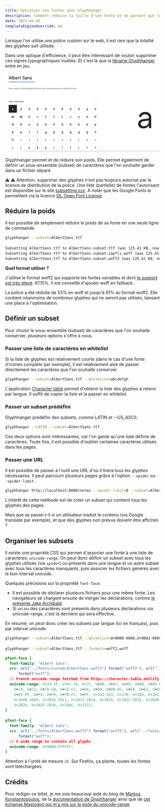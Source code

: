 ```yaml
---
title: Optimiser ses fontes avec Glyphhanger
description: Comment réduire la taille d'une fonte en ne gardant que les glyphes utiles grâce à Glyphhanger
date: 2023-04-01
templateEngineOverride: md
---
```


Lorsque l'on utilise une police custom sur le web, il est rare que la totalité des glyphes soit utilisée.

Dans une optique d'efficience, il peut être intéressant de vouloir supprimer ces signes typographiques inutiles. Et c'est là que la [librairie Glyphhanger](https://github.com/zachleat/glyphhanger) entre en jeu.

![Une partie de la liste des glyphes utilisés dans la police Albert Sans. Chaque carré représente un glyphe.](albert-sans-glyphs.png)

Glyphhanger permet et de réduire son poids. Elle permet également de définir un sous-ensemble (subset) de caractères que l'on souhaite garder dans un fichier séparé.

⚠️ ⚠️ Attention, supprimer des glyphes n'est pas toujours autorisé par la licence de distribution de la police. Une liste (partielle) de fontes l'autorisant est disponible sur le site [subsetting.xyz](https://subsetting.xyz/). A noter que les Google Fonts le permettent via la licence [SIL Open Font License](https://en.wikipedia.org/wiki/SIL_Open_Font_License).

## Réduire la poids

Il est possible de simplement réduire le poids de sa fonte en une seule ligne de commande.

```bash
glyphhanger --subset=AlbertSans.ttf

Subsetting AlbertSans.ttf to AlbertSans-subset.ttf (was 125.41 KB, now 122.57 KB)
Subsetting AlbertSans.ttf to AlbertSans-subset.zopfli.woff (was 125.41 KB, now 59 KB)
Subsetting AlbertSans.ttf to AlbertSans-subset.woff2 (was 125.41 KB, now 49.78 KB)
```

**Quel format utiliser ?**

J'utilise le format woff2 qui supporte les fontes variables et dont [le support est très élevé](https://caniuse.com/?search=woff): 97.15%. Il est conseillé d'ajouter woff en fallback.

La police a été réduite de 53% en woff et jusqu'à 61% au format woff2. Elle contient néanmoins de nombreux glyphes qui ne seront pas utilisés, laissant une place à l'optimisation.

## Définir un subset

Pour choisir le sous-ensemble (subset) de caractères que l'on souhaite conserver, plusieurs options s'offre à nous.

### Passer une liste de caractères en _whitelist_

Si la liste de glyphes est relativement courte (dans le cas d'une fonte d'icônes complète par exemple), il est relativement aisé de passer directement les caractères que l'on souhaite conserver.

```bash
glyphhanger --subset=AlbertSans.ttf --whitelist=abcdefgh
```

L'application [Character table](https://character-table.netlify.app/) permet d'obtenir la liste des glyphes à retenir par langue. Il suffit de copier la liste et la passer en whitelist.

### Passer un subset prédéfini

Glyphhanger prédéfini des subsets, comme LATIN et --US_ASCII.

```bash
glyphhanger --LATIN --subset=AlbertSans.ttf
```

Ces deux options sont intéressantes, car l'on garde qu'une liste définie de caractères. Toute fois, il est possible d'oublier certaines caractères utilisés dans les pages.

### Passer une URL

Il est possible de passer à l'outil une URL d'où il tirera tous les glyphes nécéssaires. Il peut parcourir plusieurs pages grâce à l'option `--spider` ou `--spider-limit`.

```bash
glyphhanger http://localhost:8080/notes --spider-limit=0 --subset=AlbertSans.ttf --formats=woff2
```

L'intérêt de cette méthode est de créer un subset qui contient tous les glyphes des pages.

Mais que se passe-t-il si un utilisateur traduit le contenu (via Google translate par exemple), et que des glyphes non prévus doivent être affichés ?

## Organiser les subsets

Il existe une propriété CSS qui permet d'associer une fonte à une liste de caractères: `unicode-range`. On peut donc définir un subset avec tous les glyphes utilisés (via `spider`) ou présents dans une langue et un autre subset avec tous les caractères manquants, puis associer les fichiers générés avec le bon interval unicode.

Quelques précisions sur la propriété `font-face`:

- Il est possible de déclarer plusieurs fichiers pour une même fonte. Les navigateurs se chargent ensuite de merger les déclarations, comme [le présente Jake Archibald](https://jakearchibald.com/2017/combining-fonts/).
- Si un ou des caractères sont présents dans plusieurs déclarations via unicode-range, c'est la dernière qui sera effective.

En résumé, on peut donc créer les subsets par langue (ici en français), puis par interval unicode:

```bash
glyphhanger --subset=AlbertSans.ttf --whitelist=U+0000-00A0,U+00A2-00A9,U+00AC-00AE,U+00B0-00B7,U+00B9-00BA,U+00BC-00BE,U+00D7,U+00F7,U+2000-206F,U+2074,U+20AC,U+2122,U+2190-21BB,U+2212,U+2215,U+F8FF,U+FEFF,U+FFFD,U+00A1,U+00AA-00AB,U+00AF,U+00B8,U+00BB,U+00BF-00D6,U+00D8-00F6,U+00F8-00FF,U+0131,U+0152-0153,U+02B0-02FF --output=custom --formats=woff2,woff

glyphhanger --subset=AlbertSans.ttf --formats=woff2,woff


```

```css
@font-face {
  font-family: "Albert Sans";
  src: url("../fonts/custom/AlbertSans.woff2") format("woff2"), url("../fonts/custom/AlbertSans.woff")
      format("woff");
  // French unicode range fetched from https://character-table.netlify.app/french/
  unicode-range: U+20-5F, U+61-7A, U+7C, U+A0, U+A7, U+A9, U+AB, U+B2-B3, U+BB,
    U+C0, U+C2, U+C6-CB, U+CE-CF, U+D4, U+D9, U+DB-DC, U+E0, U+E2, U+E6-EB,
    U+EE-EF, U+F4, U+F9, U+FB-FC, U+FF, U+152-153, U+178, U+2B3, U+2E2,
    U+1D48-1D49, U+2010-2011, U+2013-2014, U+2019, U+201C-201D, U+2020-2021,
    U+2026, U+202F-2030, U+20AC, U+2212;
}

@font-face {
  font-family: "Albert Sans";
  src: url("../fonts/AlbertSans.woff2") format("woff2"), url("../fonts/AlbertSans.woff")
      format("woff");
  // A wide range to contain all glyphs
  unicode-range: U+0000-FFFFFF;
}
```

Attention à l'unité de mesure `ch`. Sur Firefox, ça plante, toutes les fontes sont téléchargées.

## Crédits

Pour rédiger ce billet, je me suis beaucoup aidé du blog de [Markos Konstantopoulos](https://markoskon.com/creating-font-subsets/), de la [documentation de Glyphhanger](https://github.com/zachleat/glyphhanger) ainsi que de [cet échange Mastodon qui m'a mis sur la piste du unicode-range](https://mastodon.design/@carbontwelve@notacult.social/109882845407952893).
